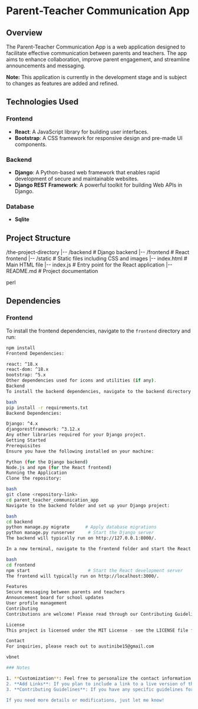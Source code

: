 # Parent-Teacher Communication App  

## Overview  

The Parent-Teacher Communication App is a web application designed to facilitate effective communication between parents and teachers. The app aims to enhance collaboration, improve parent engagement, and streamline announcements and messaging.   

**Note:** This application is currently in the development stage and is subject to changes as features are added and refined.  

## Technologies Used  

### Frontend  

- **React**: A JavaScript library for building user interfaces.  
- **Bootstrap**: A CSS framework for responsive design and pre-made UI components.  

### Backend  

- **Django**: A Python-based web framework that enables rapid development of secure and maintainable websites.  
- **Django REST Framework**: A powerful toolkit for building Web APIs in Django.

### Database
- **Sqlite**

## Project Structure
/the-project-directory
|-- /backend # Django backend
|-- /frontend # React frontend
|-- /static # Static files including CSS and images
|-- index.html # Main HTML file
|-- index.js # Entry point for the React application
|-- README.md # Project documentation

perl

## Dependencies  

### Frontend  

To install the frontend dependencies, navigate to the `frontend` directory and run:  

```bash  
npm install  
Frontend Dependencies:

react: ^18.x
react-dom: ^18.x
bootstrap: ^5.x
Other dependencies used for icons and utilities (if any).
Backend
To install the backend dependencies, navigate to the backend directory (if applicable) and run:

bash
pip install -r requirements.txt  
Backend Dependencies:

Django: ^4.x
djangorestframework: ^3.12.x
Any other libraries required for your Django project.
Getting Started
Prerequisites
Ensure you have the following installed on your machine:

Python (for the Django backend)
Node.js and npm (for the React frontend)
Running the Application
Clone the repository:

bash
git clone <repository-link>  
cd parent_teacher_communication_app  
Navigate to the backend folder and set up your Django project:

bash
cd backend  
python manage.py migrate      # Apply database migrations  
python manage.py runserver     # Start the Django server  
The backend will typically run on http://127.0.0.1:8000/.

In a new terminal, navigate to the frontend folder and start the React application:

bash
cd frontend  
npm start                      # Start the React development server  
The frontend will typically run on http://localhost:3000/.

Features
Secure messaging between parents and teachers
Announcement board for school updates
User profile management
Contributing
Contributions are welcome! Please read through our Contributing Guidelines for more details.

License
This project is licensed under the MIT License - see the LICENSE file for details.

Contact
For inquiries, please reach out to austinibe15@gmail.com

vbnet

### Notes  

1. **Customization**: Feel free to personalize the contact information, project structure, and any other sections to better fit your project's specifics.  
2. **Add Links**: If you plan to include a link to a live version of the app or a project repository, make sure to replace `<repository-link>` with the actual URL.  
3. **Contributing Guidelines**: If you have any specific guidelines for contributing, consider creating a `CONTRIBUTING.md` file.  

If you need more details or modifications, just let me know!

